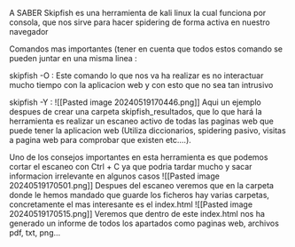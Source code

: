 A SABER
Skipfish es una herramienta de kali linux la cual funciona por consola, que nos sirve para hacer spidering de forma activa en nuestro navegador

Comandos mas importantes (tener en cuenta que todos estos comando se pueden juntar en una misma linea :

skipfish -O : Este comando lo que nos va ha realizar es no interactuar mucho tiempo con la aplicacion web y con esto que no sea tan intrusivo

skipfish -Y :
![[Pasted image 20240519170446.png]]
Aqui un ejemplo despues de crear una carpeta skipfish_resultados, que lo que hará la herramienta es realizar un escaneo activo de todas las paginas web que puede tener la aplicacion web (Utiliza diccionarios, spidering pasivo, visitas a pagina web para comprobar que existen etc….).

Uno de los consejos importantes en esta herramienta es que podemos cortar el escaneo con Ctrl + C ya que podria tardar mucho y sacar informacion irrelevante en algunos casos
![[Pasted image 20240519170501.png]]
Despues del escaneo veremos que en la carpeta donde le hemos mandado que guarde los ficheros hay varias carpetas, concretamente el mas interesante es el index.html
![[Pasted image 20240519170515.png]]
Veremos que dentro de este index.html nos ha generado un informe de todos los apartados como paginas web, archivos pdf, txt, png…